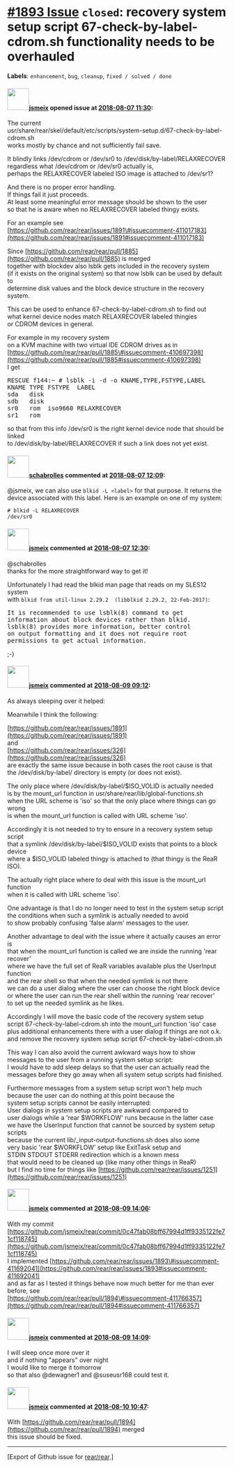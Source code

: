 [\#1893 Issue](https://github.com/rear/rear/issues/1893) `closed`: recovery system setup script 67-check-by-label-cdrom.sh functionality needs to be overhauled
===============================================================================================================================================================

**Labels**: `enhancement`, `bug`, `cleanup`, `fixed / solved / done`

#### <img src="https://avatars.githubusercontent.com/u/1788608?u=925fc54e2ce01551392622446ece427f51e2f0ce&v=4" width="50">[jsmeix](https://github.com/jsmeix) opened issue at [2018-08-07 11:30](https://github.com/rear/rear/issues/1893):

The current  
usr/share/rear/skel/default/etc/scripts/system-setup.d/67-check-by-label-cdrom.sh  
works mostly by chance and not sufficiently fail save.

It blindly links /dev/cdrom or /dev/sr0 to
/dev/disk/by-label/RELAXRECOVER  
regardless what /dev/cdrom or /dev/sr0 actually is,  
perhaps the RELAXRECOVER labeled ISO image is attached to /dev/sr1?

And there is no proper error handling.  
If things fail it just proceeds.  
At least some meaningful error message should be shown to the user  
so that he is aware when no RELAXRECOVER labeled thingy exists.

For an example see  
[https://github.com/rear/rear/issues/1891\#issuecomment-411017183](https://github.com/rear/rear/issues/1891#issuecomment-411017183)

Since
[https://github.com/rear/rear/pull/1885](https://github.com/rear/rear/pull/1885)
is merged  
together with blockdev also lsblk gets included in the recovery system  
(if it exists on the original system) so that now lsblk can be used by
default to  
determine disk values and the block device structure in the recovery
system.

This can be used to enhance 67-check-by-label-cdrom.sh to find out  
what kernel device nodes match RELAXRECOVER labeled thingies  
or CDROM devices in general.

For example in my recovery system  
on a KVM machine with two virtual IDE CDROM drives as in  
[https://github.com/rear/rear/pull/1885\#issuecomment-410697398](https://github.com/rear/rear/pull/1885#issuecomment-410697398)  
I get

<pre>
RESCUE f144:~ # lsblk -i -d -o KNAME,TYPE,FSTYPE,LABEL
KNAME TYPE FSTYPE  LABEL
sda   disk         
sdb   disk         
sr0   rom  iso9660 RELAXRECOVER
sr1   rom          
</pre>

so that from this info /dev/sr0 is the right kernel device node that
should be linked  
to /dev/disk/by-label/RELAXRECOVER if such a link does not yet exist.

#### <img src="https://avatars.githubusercontent.com/u/19491077?u=0021b16ab426902cbe676f6831f41607bbe4d441&v=4" width="50">[schabrolles](https://github.com/schabrolles) commented at [2018-08-07 12:09](https://github.com/rear/rear/issues/1893#issuecomment-411034001):

@jsmeix, we can also use `blkid -L <label>` for that purpose. It returns
the device associated with this label. Here is an example on one of my
system:

    # blkid -L RELAXRECOVER
    /dev/sr0

#### <img src="https://avatars.githubusercontent.com/u/1788608?u=925fc54e2ce01551392622446ece427f51e2f0ce&v=4" width="50">[jsmeix](https://github.com/jsmeix) commented at [2018-08-07 12:30](https://github.com/rear/rear/issues/1893#issuecomment-411039190):

@schabrolles  
thanks for the more straightforward way to get it!

Unfortunately I had read the blkid man page that reads on my SLES12
system  
with `blkid from util-linux 2.29.2  (libblkid 2.29.2, 22-Feb-2017)`:

<pre>
It is recommended to use lsblk(8) command to get
information about block devices rather than blkid.
lsblk(8) provides more information, better control
on output formatting and it does not require root
permissions to get actual information.
</pre>

;-)

#### <img src="https://avatars.githubusercontent.com/u/1788608?u=925fc54e2ce01551392622446ece427f51e2f0ce&v=4" width="50">[jsmeix](https://github.com/jsmeix) commented at [2018-08-09 09:12](https://github.com/rear/rear/issues/1893#issuecomment-411692041):

As always sleeping over it helped:

Meanwhile I think the following:

[https://github.com/rear/rear/issues/1891](https://github.com/rear/rear/issues/1891)  
and  
[https://github.com/rear/rear/issues/326](https://github.com/rear/rear/issues/326)  
are exactly the same issue because in both cases the root cause is
that  
the /dev/disk/by-label/ directory is empty (or does not exist).

The only place where /dev/disk/by-label/$ISO\_VOLID is actually needed  
is by the mount\_url function in
usr/share/rear/lib/global-functions.sh  
when the URL scheme is 'iso' so that the only place where things can go
wrong  
is when the mount\_url function is called with URL scheme 'iso'.

Accordingly it is not needed to try to ensure in a recovery system setup
script  
that a symlink /dev/disk/by-label/$ISO\_VOLID exists that points to a
block device  
where a $ISO\_VOLID labeled thingy is attached to (that thingy is the
ReaR ISO).

The actually right place where to deal with this issue is the mount\_url
function  
when it is called with URL scheme 'iso'.

One advantage is that I do no longer need to test in the system setup
script  
the conditions when such a symlink is actually needed to avoid  
to show probably confusing 'false alarm' messages to the user.

Another advantage to deal with the issue where it actually causes an
error is  
that when the mount\_url function is called we are inside the running
'rear recover'  
where we have the full set of ReaR variables available plus the
UserInput function  
and the rear shell so that when the needed symlink is not there  
we can do a user dialog where the user can choose the right block
device  
or where the user can run the rear shell within the running 'rear
recover'  
to set up the needed symlink as he likes.

Accordingly I will move the basic code of the recovery system setup  
script 67-check-by-label-cdrom.sh into the mount\_url function 'iso'
case  
plus additional enhancements there with a user dialog if things are not
o.k.  
and remove the recovery system setup script 67-check-by-label-cdrom.sh

This way I can also avoid the current awkward ways how to show  
messages to the user from a running system setup script:  
I would have to add sleep delays so that the user can actually read
the  
messages before they go away when all system setup scripts had finished.

Furthermore messages from a system setup script won't help much  
because the user can do nothing at this point because the  
system setup scripts cannot be easily interrupted:  
User dialogs in system setup scripts are awkward compared to  
user dialogs while a 'rear $WORKFLOW' runs because in the latter case  
we have the UserInput function that cannot be sourced by system setup
scripts  
because the current lib/\_input-output-functions.sh does also some  
very basic 'rear $WORKFLOW' setup like ExitTask setup and  
STDIN STDOUT STDERR redirection which is a known mess  
that would need to be cleaned up (like many other things in ReaR)  
but I find no time for things like
[https://github.com/rear/rear/issues/1251](https://github.com/rear/rear/issues/1251)

#### <img src="https://avatars.githubusercontent.com/u/1788608?u=925fc54e2ce01551392622446ece427f51e2f0ce&v=4" width="50">[jsmeix](https://github.com/jsmeix) commented at [2018-08-09 14:06](https://github.com/rear/rear/issues/1893#issuecomment-411769978):

With my commit  
[https://github.com/jsmeix/rear/commit/0c47fab08bff67994d1ff9335122fe71cf118745](https://github.com/jsmeix/rear/commit/0c47fab08bff67994d1ff9335122fe71cf118745)  
I implemented
[https://github.com/rear/rear/issues/1893\#issuecomment-411692041](https://github.com/rear/rear/issues/1893#issuecomment-411692041)  
and as far as I tested it things behave now much better for me than ever
before, see  
[https://github.com/rear/rear/pull/1894\#issuecomment-411766357](https://github.com/rear/rear/pull/1894#issuecomment-411766357)

#### <img src="https://avatars.githubusercontent.com/u/1788608?u=925fc54e2ce01551392622446ece427f51e2f0ce&v=4" width="50">[jsmeix](https://github.com/jsmeix) commented at [2018-08-09 14:09](https://github.com/rear/rear/issues/1893#issuecomment-411771035):

I will sleep once more over it  
and if nothing "appears" over night  
I would like to merge it tomorrow  
so that also @dewagner1 and @suseusr168 could test it.

#### <img src="https://avatars.githubusercontent.com/u/1788608?u=925fc54e2ce01551392622446ece427f51e2f0ce&v=4" width="50">[jsmeix](https://github.com/jsmeix) commented at [2018-08-10 10:47](https://github.com/rear/rear/issues/1893#issuecomment-412047821):

With
[https://github.com/rear/rear/pull/1894](https://github.com/rear/rear/pull/1894)
merged  
this issue should be fixed.

------------------------------------------------------------------------

\[Export of Github issue for
[rear/rear](https://github.com/rear/rear).\]
